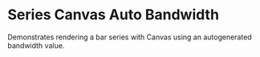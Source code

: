 # Series Canvas Auto Bandwidth

Demonstrates rendering a bar series with Canvas using an autogenerated bandwidth value.
